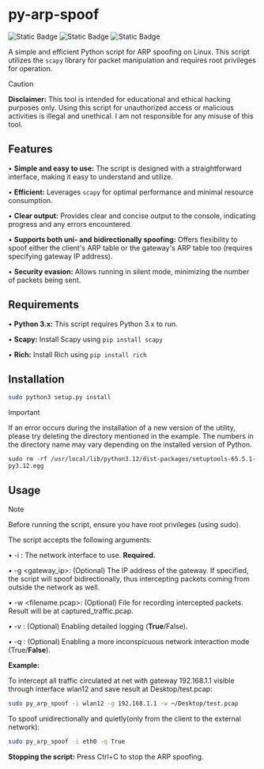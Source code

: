 # py-arp-spoof
![Static Badge](http://ForTheBadge.com/images/badges/made-with-python.svg)
![Static Badge](http://ForTheBadge.com/images/badges/built-with-love.svg)
![Static Badge](https://badgen.net/badge/routers_suffered_during_development/0/green?icon=awesome)

A simple and efficient Python script for ARP spoofing on Linux.  This script utilizes the `scapy` library for packet manipulation and requires root privileges for operation.

> [!CAUTION]
> **Disclaimer:** This tool is intended for educational and ethical hacking purposes only.  Using this script for unauthorized access or malicious activities is illegal and unethical.  I am not responsible for any misuse of this tool.

## Features

• **Simple and easy to use:**  The script is designed with a straightforward interface, making it easy to understand and utilize.

• **Efficient:**  Leverages `scapy` for optimal performance and minimal resource consumption.

• **Clear output:** Provides clear and concise output to the console, indicating progress and any errors encountered.

• **Supports both uni- and bidirectionally spoofing:** Offers flexibility to spoof either the client's ARP table or the gateway's ARP table too (requires specifying gateway IP address).

• **Security evasion:**  Allows running in silent mode, minimizing the number of packets being sent.


## Requirements

• **Python 3.x:** This script requires Python 3.x to run.

• **Scapy:** Install Scapy using `pip install scapy`

• **Rich:** Install Rich using `pip install rich`

## Installation

```sh
sudo python3 setup.py install
```
> [!IMPORTANT]
> If an error occurs during the installation of a new version of the utility, please try deleting the directory mentioned in the example.
> The numbers in the directory name may vary depending on the installed version of Python.
```shell
sudo rm -rf /usr/local/lib/python3.12/dist-packages/setuptools-65.5.1-py3.12.egg
```
  
## Usage
> [!NOTE]
> Before running the script, ensure you have root privileges (using sudo).  

The script accepts the following arguments:

• -i <interface>:  The network interface to use. **Required.**

• -g <gateway_ip>: (Optional) The IP address of the gateway.  If specified, the script will spoof bidirectionally, thus intercepting packets coming from outside the network as well.

• -w <filename.pcap>: (Optional) File for recording intercepted packets.  Result will be at captured_traffic.pcap.

• -v <bool>: (Optional) Enabling detailed logging (<b>True</b>/False).

• -q <bool>: (Optional) Enabling a more inconspicuous network interaction mode (True/<b>False</b>).

**Example:**

To intercept all traffic circulated at net with gateway 192.168.1.1 visible through interface wlan12 and save result at Desktop/test.pcap:

```sh
sudo py_arp_spoof -i wlan12 -g 192.168.1.1 -w ~/Desktop/test.pcap
````
To spoof unidirectionally and quietly(only from the client to the external network):
```sh
sudo py_arp_spoof -i eth0 -q True
```

**Stopping the script:**  Press Ctrl+C to stop the ARP spoofing.
